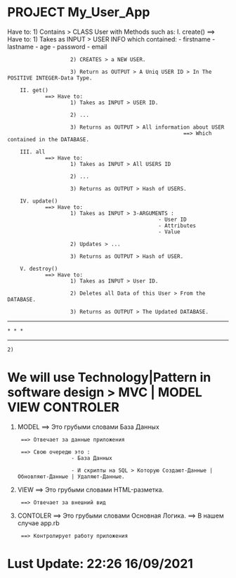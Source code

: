# PROJECT My_User_App
Have to:
    1) Contains > CLASS User with Methods such as:
        I. create()
                ==> Have to:
                        1) Takes as INPUT > USER INFO which contained:
                                                                - firstname
                                                                - lastname
                                                                - age
                                                                - password
                                                                - email
                
                        2) CREATES > a NEW USER.
                    
                        3) Return as OUTPUT > A Uniq USER ID > In The POSITIVE INTEGER-Data Type.

        II. get()
                ==> Have to:
                        1) Takes as INPUT > USER ID.
                        
                        2) ...

                        3) Returns as OUTPUT > All information about USER 
                                                            ==> Which contained in the DATABASE.
                    
        III. all
                ==> Have to:
                        1) Takes as INPUT > All USERS ID

                        2) ...

                        3) Returns as OUTPUT > Hash of USERS.

        IV. update()
                ==> Have to:
                        1) Takes as INPUT > 3-ARGUMENTS :
                                                    - User ID
                                                    - Attributes
                                                    - Value

                        2) Updates > ...

                        3) Returns as OUTPUT > Hash of USER.

        V. destroy()
                ==> Have to:
                        1) Takes as INPUT > User ID.

                        2) Deletes all Data of this User > From the DATABASE.

                        3) Returns as OUTPUT > The Updated DATABASE.
* * *
    * * *
* * *
    2)


# We will use Technology|Pattern in software design  >  MVC | MODEL VIEW CONTROLER
1) MODEL
        ==> Это грубыми словами База Данных
        
        ==> Отвечает за данные приложения

        ==> Свою очередю это :
                        - База Данных

                        - И скрипты на SQL > Которую Создают-Данные | Обновляют-Данные | Удаляют-Данные. 

2) VIEW
        ==> Это грубыми словами HTML-разметка.
        
        ==> Отвечает за внешний вид

3) CONTOLER
        ==> Это грубыми словами Основная Логика. 
            ==> В нашем случае app.rb
        
        ==> Контролирует работу приложения

# Lust Update: 22:26  16/09/2021